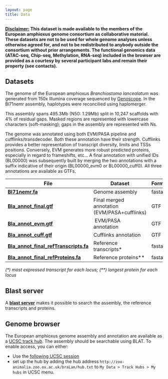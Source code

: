 ```yaml
---
layout: page
title: Data
---
```


<div class="message">
  <b><u>Disclaimer:</u> This dataset is made available to the members of the European amphioxus genome consortium as collaborative material. These datasets are not to be used for whole genome analyses unless otherwise agreed for, and not to be redistributed to anybody outside the consortium without prior arrangements. The functional genomics data (ATAC-seq, Chip-seq, Methylation, RNA-seq) included in the browser are provided as a courtesy by several participant labs and remain their property (see contacts).</b></div>

## Datasets

The genome of the European amphioxus *Branchiostoma lancealatum* was generated from 150x Illumina coverage sequenced by [Genoscope](http://www.genoscope.cns.fr). In the Bl71nemr assembly, haplotypes were reconcilied using haplomerger. 

This assembly spans 495.3Mb (N50: 1.29Mb) split in 10,247 scaffolds with 4% of residual gaps. Masked regions are represented with lowercase characters (soft-masking); gaps in the assembly are represented with Ns.

The genome was annotated using both EVM/PASA pipeline and cufflinks/transdecoder. Both these annotation have their strength. Cufflinks provides a better representation of transcript diversity, limits and TSSs positions. Conversely, EVM generates more robust predicted proteins, especially in regard to frameshifts, etc... A final annotation with unified IDs (BL00000) was subsequently built by merging the two annotations with a suffix indicative of their origin (BL00000_evm0 or BL00000_cuff0). All three annotations are available as GTFs. 

|File   |Dataset   | Format |
|---|---|---|
| **[Bl71nemr.fa](https://www.dropbox.com/s/r9s9wd3osyf6zud/Bl71nemr.fa.gz?dl=1)**  | Genome assembly  | fasta |
| **[Bla_annot_final.gtf](https://www.dropbox.com/s/q5zdshvos94r0pn/Bla_annot_final.gtf.gz?dl=1)** | Final merged annotation (EVM/PASA+cufflinks)  | GTF | 
| **[Bla_annot_evm.gtf](https://www.dropbox.com/s/d4fqnoa8gdix3pa/Bla_annot_final.gtf.gz?dl=1)**| EVM/PASA annotation | GTF |
| **[Bla_annot_cuff.gtf](https://www.dropbox.com/s/ow1v90mfflk070b/Bla_annot_cuff.gtf.gz?dl=1)** | Cufflinks annotation | GTF |
| **[Bla_annot_final_refTranscripts.fa](https://www.dropbox.com/s/15mgn0388gmunzl/Bla_annot_final_refTranscripts.fa.gz?dl=1)**| Reference transcripts* | fasta |
| **[Bla_annot_final_refProteins.fa](https://www.dropbox.com/s/g03qgqbr98076vs/Bla_annot_final_refProteins.fa.gz?dl=1)**| Reference proteins** | fasta |

*(\*) most expressed transcript for each locus; (\*\*) longest protein for each locus*

## Blast server

A **[blast server](http://zoo-animalia.zoo.ox.ac.uk/blastseq04)** makes it possible to search the assembly, the reference transcripts and proteins. 

## Genome browser

The European amphioxus genome assembly and annotation are available as a [UCSC track hub](https://genome.ucsc.edu/goldenPath/help/hgTrackHubHelp.html). The assembly should be searchable using BLAT. To enable access, you can either: 

- Use the [following UCSC session](http://genome-euro.ucsc.edu/cgi-bin/hgTracks?hgS_doOtherUser=submit&hgS_otherUserName=fmarletaz&hgS_otherUserSessionName=basic_braLan1) 
- set up the hub by adding the hub address `http://zoo-animalia.zoo.ox.ac.uk/braLan/hub.txt` to `My Data > Track Hubs > My hubs` in UCSC menu. 





